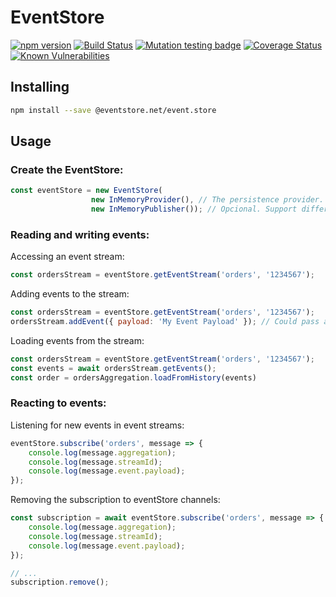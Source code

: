 # EventStore

[![npm version](https://badge.fury.io/js/%40eventstore.net%2Fevent.store.svg)](https://badge.fury.io/js/%40eventstore.net%2Fevent.store)
[![Build Status](https://travis-ci.org/thiagobustamante/node-eventstore.svg?branch=master)](https://travis-ci.org/thiagobustamante/node-eventstore)
[![Mutation testing badge](https://badge.stryker-mutator.io/github.com/thiagobustamante/node-eventstore/master)](https://stryker-mutator.github.io)
[![Coverage Status](https://coveralls.io/repos/github/thiagobustamante/node-eventstore/badge.svg?branch=master)](https://coveralls.io/github/thiagobustamante/node-eventstore?branch=master)
[![Known Vulnerabilities](https://snyk.io/test/github/thiagobustamante/node-eventstore/badge.svg?targetFile=package.json)](https://snyk.io/test/github/thiagobustamante/node-eventstore?targetFile=package.json)



## Installing

```sh
npm install --save @eventstore.net/event.store
```

## Usage

### Create the EventStore:

```javascript
const eventStore = new EventStore(
                  new InMemoryProvider(), // The persistence provider. Could use different providers, like MongoDB etc
                  new InMemoryPublisher()); // Opcional. Support different publishers, like RabbitmqPublisher, RedisPublisher etc
```

### Reading and writing events:

Accessing an event stream:

```javascript
const ordersStream = eventStore.getEventStream('orders', '1234567');
```

Adding events to the stream:

```javascript
const ordersStream = eventStore.getEventStream('orders', '1234567');
ordersStream.addEvent({ payload: 'My Event Payload' }); // Could pass anything here
```

Loading events from the stream:

```javascript
const ordersStream = eventStore.getEventStream('orders', '1234567');
const events = await ordersStream.getEvents();
const order = ordersAggregation.loadFromHistory(events)
```

### Reacting to events:

Listening for new events in event streams:

```javascript
eventStore.subscribe('orders', message => {
    console.log(message.aggregation);
    console.log(message.streamId);
    console.log(message.event.payload);
});
```

Removing the subscription to eventStore channels:

```javascript
const subscription = await eventStore.subscribe('orders', message => {
    console.log(message.aggregation);
    console.log(message.streamId);
    console.log(message.event.payload);
});

// ...
subscription.remove();
 
```